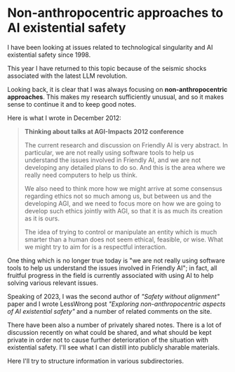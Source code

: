 # Non-anthropocentric approaches to AI existential safety

I have been looking at issues related to technological singularity and AI existential safety since 1998.

This year I have returned to this topic because of the seismic shocks associated with the latest LLM revolution.

Looking back, it is clear that I was always focusing on **non-anthropocentric approaches**. This makes my research
sufficiently unusual, and so it makes sense to continue it and to keep good notes.

Here is what I wrote in December 2012:

> **Thinking about talks at AGI-Impacts 2012 conference**
> 
> The current research and discussion on Friendly AI is very abstract. In particular, we are not really using software tools to help us understand the issues involved in Friendly AI, and we are not developing any detailed plans to do so. And this is the area where we really need computers to help us think.
>
> We also need to think more how we might arrive at some consensus regarding ethics not so much among us, but between us and the developing AGI, and we need to focus more on how we are going to develop such ethics jointly with AGI, so that it is as much its creation as it is ours.
>
> The idea of trying to control or manipulate an entity which is much smarter than a human does not seem ethical, feasible, or wise. What we might try to aim for is a respectful interaction. 

One thing which is no longer true today is "we are not really using software tools to help us understand the issues involved in Friendly AI";
in fact, all fruitful progress in the field is currently associated with using AI to help solving various relevant issues.

Speaking of 2023, I was the second author of _"Safety without alignment"_ paper and I wrote LessWrong post
_"Exploring non-anthropocentric aspects of AI existential safety"_ and a number of related comments on the site.

There have been also a number of privately shared notes. There is a lot of discussion recently on what could be
shared, and what should be kept private in order not to cause further deterioration of the situation with
existential safety. I'll see what I can distill into publicly sharable materials.

Here I'll try to structure information in various subdirectories.

